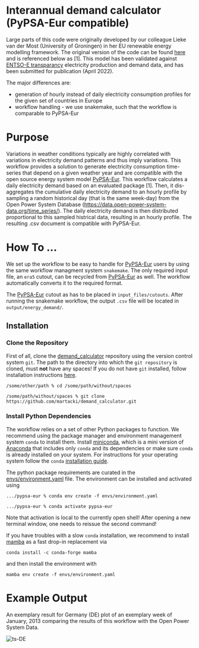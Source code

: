 # Interannual demand calculator (PyPSA-Eur compatible)

Large parts of this code were originally developed by our colleague Lieke van der Most (University of Groningen) in her EU renewable energy modelling framework. The original version of the code can be found [here](https://github.com/L-vdM/EU-renewable-energy-modelling-framework) and is referenced below as [1]. This model has been validated against [ENTSO-E transparancy](https://transparency.entsoe.eu/) electricity production and demand data, and has been submitted for publication (April 2022).

The major differences are:
- generation of hourly instead of daily electricity consumption profiles for the given set of countries in Europe
- workflow handling - we use snakemake, such that the workflow is comparable to PyPSA-Eur

# Purpose

Variations in weather conditions typically are highly correlated with variations in electricity demand patterns and thus imply variations.
This workflow provides a solution to generate electricity consumption time-series that depend on a given weather year and are compatible with the open source energy system model [PyPSA-Eur](https://github.com/PyPSA/pypsa-eur).
This workflow calculates a daily electricity demand based on an evaluated package [1].  Then, it dis-aggregates the cumulative daily electricity demand to an hourly profile by sampling a random historical day (that is the same week-day) from the Open Power System Database (https://data.open-power-system-data.org/time_series/). The daily electricity demand is then distributed proportional to this sampled histrical data, resulting in an hourly profile. The resulting .csv document is compatible with PyPSA-Eur.

# How To ...

We set up the workflow to be easy to handle for [PyPSA-Eur](https://github.com/PyPSA/pypsa-eur) users by using the same workflow managment system `snakemake`. The only required input file, an `era5` cutout, can be recycled from [PyPSA-Eur](https://github.com/PyPSA/pypsa-eur) as well. The workflow automatically converts it to the required format.

The [PyPSA-Eur](https://github.com/PyPSA/pypsa-eur) cutout as has to be placed in ``input_files/cutouts``. After running the snakemake workflow, the output ``.csv`` file will be located in ``output/energy_demand/``.

## Installation

### Clone the Repository

First of all, clone the [demand_calculator](https://github.com/martacki/demand_calculator) repository using the version control system ``git``.
The path to the directory into which the ``git repository`` is cloned, must **not** have any spaces! If you do not have ``git`` installed, follow installation instructions [here](https://git-scm.com/book/en/v2/Getting-Started-Installing-Git).

    /some/other/path % cd /some/path/without/spaces

    /some/path/without/spaces % git clone https://github.com/martacki/demand_calculator.git

### Install Python Dependencies

The workflow relies on a set of other Python packages to function.
We recommend using the package manager and environment management system ``conda`` to install them.
Install [miniconda](https://docs.conda.io/en/latest/miniconda.html), which is a mini version of [Anaconda](https://www.anaconda.com/) that includes only ``conda`` and its dependencies or make sure ``conda`` is already installed on your system.
For instructions for your operating system follow the ``conda`` [installation guide](https://docs.conda.io/projects/conda/en/latest/user-guide/install/).

The python package requirements are curated in the [envs/environment.yaml](https://github.com/martacki/demand_calculator/blob/master/environment.yaml) file. The environment can be installed and activated using

    .../pypsa-eur % conda env create -f envs/environment.yaml

    .../pypsa-eur % conda activate pypsa-eur

Note that activation is local to the currently open shell!
After opening a new terminal window, one needs to reissue the second command!

If you have troubles with a slow ``conda`` installation, we recommend to install [mamba](https://github.com/QuantStack/mamba) as a fast drop-in replacement via

    conda install -c conda-forge mamba

and then install the environment with

    mamba env create -f envs/environment.yaml


# Example Output

An exemplary result for Germany (DE) plot of an exemplary week of January, 2013 comparing the results of this workflow with the Open Power System Data.

![ts-DE](https://user-images.githubusercontent.com/53824825/188664941-ca6bce27-428b-4d88-9655-47d6ea5d44c7.png)

